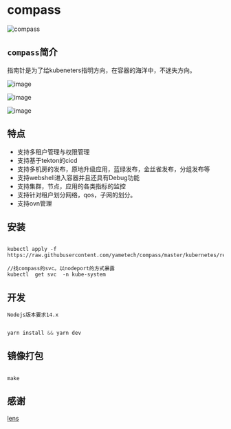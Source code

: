 # compass
![compass](https://github.com/yametech/compass/workflows/compass/badge.svg)


##  `compass`简介

 指南针是为了给kubeneters指明方向，在容器的海洋中，不迷失方向。

![image](https://user-images.githubusercontent.com/22409551/90589013-9fb44600-e20f-11ea-936c-33a28c58c4ca.png)

![image](https://user-images.githubusercontent.com/22409551/90589114-e73ad200-e20f-11ea-9406-0a61f98b5b7d.png)

![image](https://user-images.githubusercontent.com/22409551/90589174-18b39d80-e210-11ea-8e60-870772c70c2e.png)



## 特点

- 支持多租户管理与权限管理
- 支持基于tekton的cicd
- 支持多机房的发布，原地升级应用，蓝绿发布，金丝雀发布，分组发布等
- 支持webshell进入容器并且还具有Debug功能
- 支持集群，节点，应用的各类指标的监控
- 支持针对租户划分网络，qos，子网的划分。
- 支持ovn管理


## 安装

```shell

kubectl apply -f https://raw.githubusercontent.com/yametech/compass/master/kubernetes/release.yml

//找compass的svc。以nodeport的方式暴露
kubectl  get svc  -n kube-system

```


## 开发

`Nodejs版本要求14.x`

``` js

yarn install && yarn dev


```

## 镜像打包

``` shell

make

```


## 感谢

[lens](https://github.com/lensapp/lens)
